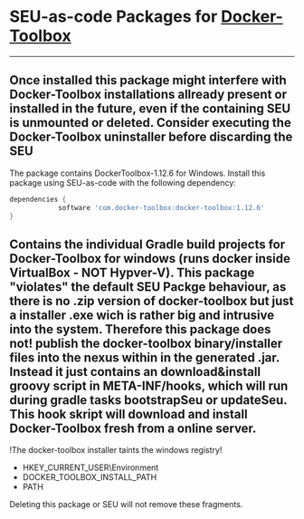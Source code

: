 # SEU-as-code Packages for [Docker-Toolbox](https://www.docker.com/products/docker-toolbox)
---
Once installed this package might interfere with Docker-Toolbox installations allready present or installed in the future, even if the containing SEU is unmounted or deleted.
Consider executing the Docker-Toolbox uninstaller before discarding the SEU
---

The package contains DockerToolbox-1.12.6 for Windows. 
Install this package using SEU-as-code with the following dependency:
```groovy
dependencies {
		    software 'com.docker-toolbox:docker-toolbox:1.12.6'
}
```

Contains the individual Gradle build projects for Docker-Toolbox for windows (runs docker inside VirtualBox - NOT Hypver-V).
This package "violates" the default SEU Packge behaviour, as there is no .zip version of docker-toolbox but just a installer .exe wich is rather big and intrusive into the system.
Therefore this package does not! publish the docker-toolbox binary/installer files into the nexus within in the generated .jar. 
Instead it just contains an download&install groovy script in META-INF/hooks, which will run during gradle tasks bootstrapSeu or updateSeu.
This hook skript will download and install Docker-Toolbox fresh from a online server.
---

!The docker-toolbox installer taints the windows registry!
 * HKEY_CURRENT_USER\Environment
  * DOCKER_TOOLBOX_INSTALL_PATH
  * PATH

Deleting this package or SEU will not remove these fragments.

